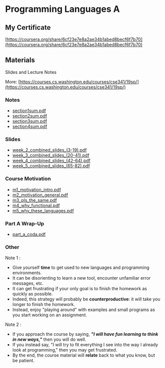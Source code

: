 # Programming Languages A

## My Certificate

[https://coursera.org/share/6cf23e7e8a2ae34b1abed8becf6f7b70](https://coursera.org/share/6cf23e7e8a2ae34b1abed8becf6f7b70)

## Materials

Slides and Lecture Notes

More: [https://courses.cs.washington.edu/courses/cse341/19sp/](https://courses.cs.washington.edu/courses/cse341/19sp/)

### Notes

- [section1sum.pdf](week_2/PDF/section1sum.pdf)
- [section2sum.pdf](week_3/PDF/section2sum.pdf)
- [section3sum.pdf](week_4/PDF/section3sum.pdf)
- [section4sum.pdf](week_5/PDF/section4sum.pdf)

### Slides

- [week_2_combined_slides_(3-19).pdf](week_2/slides/week_2_combined_slides_(3-19).pdf)
- [week_3_combined_slides_(20-41).pdf](week_3/slides/week_3_combined_slides_(20-41).pdf)
- [week_4_combined_slides_(42-64).pdf](week_4/slides/week_4_combined_slides_(42-64).pdf)
- [week_5_combined_slides_(65-82).pdf](week_5/slides/week_5_combined_slides_(65-82).pdf)

### Course Motivation

- [m1_motivation_intro.pdf](course_motivation/m1_motivation_intro.pdf)
- [m2_motivation_general.pdf](course_motivation/m2_motivation_general.pdf)
- [m3_pls_the_same.pdf](course_motivation/m3_pls_the_same.pdf)
- [m4_why_functional.pdf](course_motivation/m4_why_functional.pdf)
- [m5_why_these_languages.pdf](course_motivation/m5_why_these_languages.pdf)

### Part A Wrap-Up

- [part_a_coda.pdf](week_5/slides/part_a_coda.pdf)

### Other

Note 1 :

- Give yourself **time** to get used to new languages and programming environments.
- It can be disorienting to learn a new tool, encounter unfamiliar error messages, etc.
- It can get frustrating if your only goal is to finish the homework as quickly as possible.
- Indeed, this strategy will probably be **counterproductive**: it will take you longer to finish the homework.
- Instead, enjoy "playing around" with examples and small programs as you start working on an assignment.

Note 2 :

- If you approach the course by saying, ***"I will have fun learning to think in new ways,"*** then you will do well.
- If you instead say, "I will try to fit everything I see into the way I already look at programming," then you may get frustrated.
- By the end, the course material will **relate** back to what you know, but be patient.
